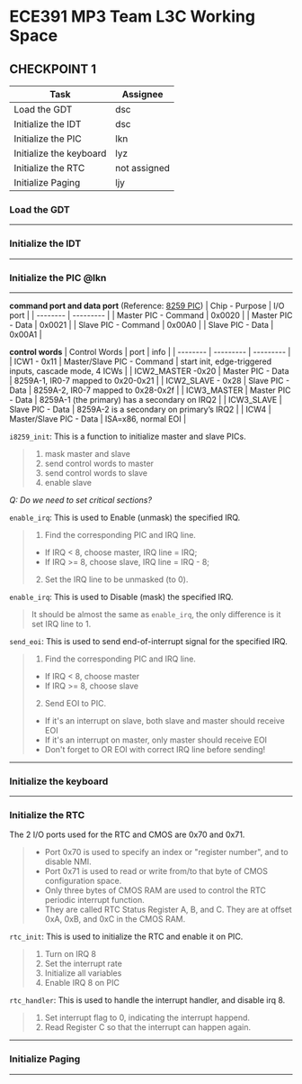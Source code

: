 # ECE391 MP3 Team L3C Working Space

## CHECKPOINT 1

| Task     | Assignee  |
| -------- | --------- |
| Load the GDT   | dsc  |
| Initialize the IDT   | dsc  |
| Initialize the PIC   | lkn  |
| Initialize the keyboard  | lyz  |
| Initialize the RTC   | not assigned  |
| Initialize Paging   | ljy  |


### Load the GDT 
***
### Initialize the IDT
***
### Initialize the PIC @lkn
***
**command port and data port**    (Reference: [8259 PIC](https://wiki.osdev.org/8259_PIC))
| Chip - Purpose    | I/O port  |
| -------- | --------- |
| Master PIC - Command   | 0x0020  |
| Master PIC - Data   | 0x0021  |
| Slave PIC - Command   | 0x00A0 |
| Slave PIC - Data  | 0x00A1  |

**control words**
| Control Words    | port  | info |
| -------- | --------- | --------- |
| ICW1 - 0x11   | Master/Slave PIC - Command  | start init, edge-triggered inputs, cascade mode, 4 ICWs |
| ICW2_MASTER -0x20  | Master PIC - Data  | 8259A-1, IR0-7 mapped to 0x20-0x21 |
| ICW2_SLAVE - 0x28   | Slave PIC - Data | 8259A-2, IR0-7 mapped to 0x28-0x2f |
| ICW3_MASTER  | Master PIC - Data  | 8259A-1 (the primary) has a secondary on IRQ2 |
| ICW3_SLAVE  | Slave PIC - Data  | 8259A-2 is a secondary on primary’s IRQ2 |
| ICW4  | Master/Slave PIC - Data  | ISA=x86, normal EOI |

``i8259_init``: This is a function to initialize master and slave PICs.  
>    1. mask master and slave  
>    2. send control words to master  
>    3. send control words to slave  
>    4. enable slave   

*Q: Do we need to set critical sections?*  

``enable_irq``: This is used to Enable (unmask) the specified IRQ.  
>   1. Find the corresponding PIC and IRQ line. 
>   - If IRQ < 8, choose master, IRQ line = IRQ;
>   - If IRQ >= 8, choose slave, IRQ line = IRQ - 8;  
>   2. Set the IRQ line to be unmasked (to 0).

``enable_irq``: This is used to Disable (mask) the specified IRQ.  
>   It should be almost the same as ``enable_irq``, the only difference is it set IRQ line to 1.  

``send_eoi``: This is used to send end-of-interrupt signal for the specified IRQ.  
>   1. Find the corresponding PIC and IRQ line.   
>   - If IRQ < 8, choose master  
>   - If IRQ >= 8, choose slave  
>   2. Send EOI to PIC.
>   - If it's an interrupt on slave, both slave and master should receive EOI
>   - If it's an interrupt on master, only master should receive EOI 
>   - Don't forget to OR EOI with correct IRQ line before sending!  
***
### Initialize the keyboard
***
### Initialize the RTC  
The 2 I/O ports used for the RTC and CMOS are 0x70 and 0x71.  
>   - Port 0x70 is used to specify an index or "register number", and to disable NMI. 
>   - Port 0x71 is used to read or write from/to that byte of CMOS configuration space. 
>   - Only three bytes of CMOS RAM are used to control the RTC periodic interrupt function. 
>   - They are called RTC Status Register A, B, and C. They are at offset 0xA, 0xB, and 0xC in the CMOS RAM.  

``rtc_init``: This is used to initialize the RTC and enable it on PIC.  
>   1. Turn on IRQ 8
>   2. Set the interrupt rate
>   3. Initialize all variables
>   4. Enable IRQ 8 on PIC  

``rtc_handler``: This is used to handle the interrupt handler, and disable irq 8.
>   1. Set interrupt flag to 0, indicating the interrupt happend.
>   2. Read Register C so that the interrupt can happen again.  

***
### Initialize Paging
***